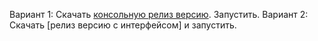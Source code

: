 Вариант 1: Скачать [консольную релиз версию](https://github.com/k0t3ll0/CleanDisk/releases/download/USBVirus_Cleaner/CleanDisk.exe). Запустить.
Вариант 2: Скачать [релиз версию с интерфейсом] и запустить.
